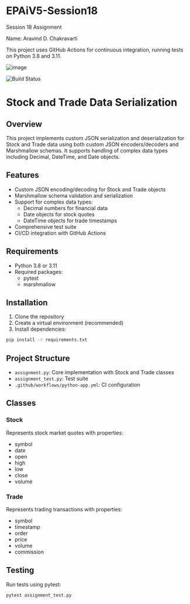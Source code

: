 # EPAiV5-Session18
Session 18 Assignment

Name: Aravind D. Chakravarti

This project uses GitHub Actions for continuous integration, running tests on Python 3.8 and 3.11.

![image](https://github.com/user-attachments/assets/b9454cca-d89c-489a-afaf-d62021351f6a)


![Build Status](https://github.com/aravindchakravarti/EPAiV5-Session18/actions/workflows/python-app.yml/badge.svg)

# Stock and Trade Data Serialization

## Overview
This project implements custom JSON serialization and deserialization for Stock and Trade data using both custom JSON encoders/decoders and Marshmallow schemas. It supports handling of complex data types including Decimal, DateTime, and Date objects.

## Features
- Custom JSON encoding/decoding for Stock and Trade objects
- Marshmallow schema validation and serialization
- Support for complex data types:
  - Decimal numbers for financial data
  - Date objects for stock quotes
  - DateTime objects for trade timestamps
- Comprehensive test suite
- CI/CD integration with GitHub Actions

## Requirements
- Python 3.8 or 3.11
- Required packages:
  - pytest
  - marshmallow

## Installation
1. Clone the repository
2. Create a virtual environment (recommended)
3. Install dependencies:

```bash
pip install -r requirements.txt
```


## Project Structure
- `assignment.py`: Core implementation with Stock and Trade classes
- `assignment_test.py`: Test suite
- `.github/workflows/python-app.yml`: CI configuration

## Classes

### Stock
Represents stock market quotes with properties:
- symbol
- date
- open
- high
- low
- close
- volume

### Trade
Represents trading transactions with properties:
- symbol
- timestamp
- order
- price
- volume
- commission

## Testing
Run tests using pytest:

```bash
pytest assignment_test.py
```
